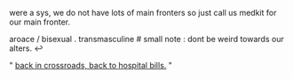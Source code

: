 were a sys, we do not have lots of main fronters so just call us medkit for our main fronter.

 aroace / bisexual . transmasculine # small note : dont be weird towards our alters. ↩
 
   " [back in crossroads, back to hospital bills.]([https://2.bp.blogspot.com/-fvCsm2LrOBw/T4PQJX8kPNI/AAAAAAAAIcg/bmPf1SoQtx0/s1600/vxznueo5.gif](https://cdn.discordapp.com/attachments/1080705535961202758/1246583010166444103/Untitled981_20240601145527.png?ex=665cea66&is=665b98e6&hm=2406b2f770f37107458da25d8e077223e4339e434d5ceb66f51aba538afe7f37&)) "
